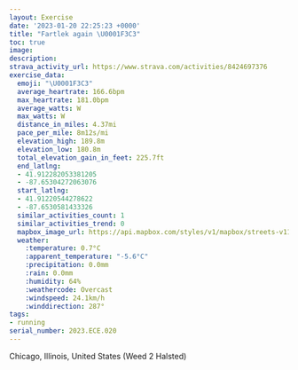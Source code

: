 ```yaml
---
layout: Exercise
date: '2023-01-20 22:25:23 +0000'
title: "Fartlek again \U0001F3C3"
toc: true
image:
description:
strava_activity_url: https://www.strava.com/activities/8424697376
exercise_data:
  emoji: "\U0001F3C3"
  average_heartrate: 166.6bpm
  max_heartrate: 181.0bpm
  average_watts: W
  max_watts: W
  distance_in_miles: 4.37mi
  pace_per_mile: 8m12s/mi
  elevation_high: 189.8m
  elevation_low: 180.8m
  total_elevation_gain_in_feet: 225.7ft
  end_latlng:
  - 41.912282053381205
  - -87.65304272063076
  start_latlng:
  - 41.91220544278622
  - -87.6530581433326
  similar_activities_count: 1
  similar_activities_trend: 0
  mapbox_image_url: https://api.mapbox.com/styles/v1/mapbox/streets-v11/static/path-5+787af2-1.0(mux~Fdv~uOlBIr%40B%60AELEn%40_%40pBaBxAgAPED%40LPDBHEfEcDvA%7BAf%40c%40xDyCjAs%40RUFMHg%40GgADgCEwAAkGCaB%40oDIsFAg%40AKCEQGqA%3FqKPoC%3FkDJmAA%7D%40B_ADGDCTBZ%40lEF%5CJLTNLDH%40%5EEl%40%3FVKHKL%5BFg%40CYCsBCSOYOMSG_%40Es%40D%5BLGHKXEVAdAB%60ADp%40DJLNRNPBhACTIHILWDSD_BA%5DCm%40EOQ%5DSMa%40G%5D%3Fi%40DUNOd%40CZBdCBXFZLPHDXFnACTKHKN%5BD%5DEkCCYKWOQQKYCu%40%3FSDYPK%60%40CXAtABhADZFJRPNDT%40hAIPGNSJe%40By%40GiBESO%5BOMOGcABWBQFOTG%60%40EzAB~ALVJJTJNBfACTGZ%5DFSB%5DIcDKUSUIE%5BEgADUJIJG%5CCZAbBBr%40DZDJRPPHb%40Cx%40APGJMFOFa%40%40oACeAEYMYUSQCq%40Ca%40DODUTIx%40AzAB%60ABPLTLJJDR%40jAEREPQFO%40Q%3Fs%40%40S%40o%40Co%40CQIUU%5BIC_%40I%5B%40i%40DMDIFOl%40%3FhBCfABXFNFHRLP%40tAETKJILYDe%40CgA%40g%40Cg%40Kc%40MOUK%5BCg%40%3Fk%40LMJEJEPCZAtBBx%40BJNZPJNBZCh%40AXCPINYFg%40%3FwBCq%40EUWWSKiACSDOFU%5EGVC%60%40%3F~BFh%40FJTRPFf%40C%5C%40RAXKJOJc%40%40a%40%3FcCCSGSUYe%40Om%40CY%40WCSBMEGEGAWDa%40%3FQCY%40IBEVB%60%40%3F~CD%60B%40vAGfABp%40%3FtCFpCCd%40Bj%40MTK%40C%40IVCX%40~%40Mn%40Eh%40%40f%40GRKPMv%40q%40dAURc%40bAAJJP%40P%3FDOP%3Fv%40),pin-s-s+e5b22e(-87.65299,41.91079),pin-s-f+89ae00(-87.65132999999993,41.91186000000001)/auto/800x800?access_token=pk.eyJ1Ijoiam9zaGJlY2ttYW4iLCJhIjoiY205eWR2aDd1MWZ6djJrbXc4a3M0bWZleiJ9.XiG9OWkNcZk2QzjJbxLB4A
  weather:
    :temperature: 0.7°C
    :apparent_temperature: "-5.6°C"
    :precipitation: 0.0mm
    :rain: 0.0mm
    :humidity: 64%
    :weathercode: Overcast
    :windspeed: 24.1km/h
    :winddirection: 287°
tags:
- running
serial_number: 2023.ECE.020
---
```

Chicago, Illinois, United States (Weed 2 Halsted)
